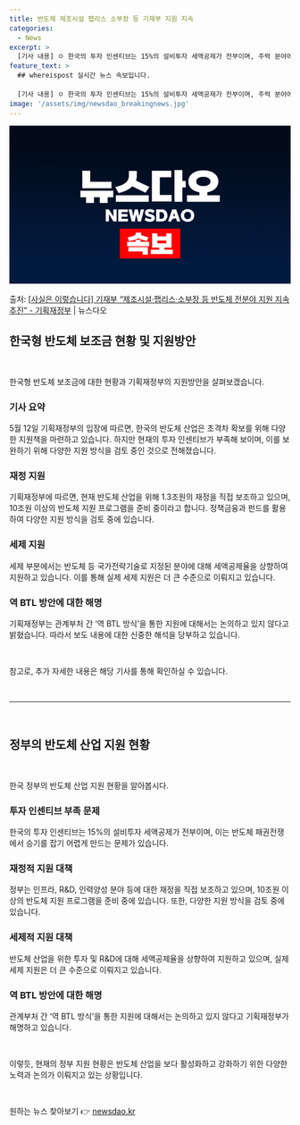 ```yaml
---
title: 반도체 제조시설 팹리스 소부장 등 기재부 지원 지속
categories:
  - News
excerpt: >
  [기사 내용] ㅇ 한국의 투자 인센티브는 15%의 설비투자 세액공제가 전부이며, 주력 분야에 대한 추가 지원…
feature_text: >
  ## whereispost 실시간 뉴스 속보입니다.

  [기사 내용] ㅇ 한국의 투자 인센티브는 15%의 설비투자 세액공제가 전부이며, 주력 분야에 대한 추가 지원…
image: '/assets/img/newsdao_breakingnews.jpg'
---
```


![뉴스다오 속보](/assets/img/newsdao_breakingnews.jpg)

<p>출처: <a href="https://newsdao.kr/3800" rel="dofollow">[사실은 이렇습니다] 기재부 “제조시설·팹리스·소부장 등 반도체 전분야 지원 지속 추진” - 기획재정부</a> | 뉴스다오</p>

<h2 data-ke-size="size26">한국형 반도체 보조금 현황 및 지원방안</h2>
<p data-ke-size="size16">&nbsp;</p>
한국형 반도체 보조금에 대한 현황과 기획재정부의 지원방안을 살펴보겠습니다.

<h3><b>기사 요약</b></h3>
<p data-ke-size="size16">5월 12일 기획재정부의 입장에 따르면, 한국의 반도체 산업은 초격차 확보를 위해 다양한 지원책을 마련하고 있습니다. 하지만 현재의 투자 인센티브가 부족해 보이며, 이를 보완하기 위해 다양한 지원 방식을 검토 중인 것으로 전해졌습니다.</p>

<h3><b>재정 지원</b></h3>
<p data-ke-size="size16">기획재정부에 따르면, 현재 반도체 산업을 위해 1.3조원의 재정을 직접 보조하고 있으며, 10조원 이상의 반도체 지원 프로그램을 준비 중이라고 합니다. 정책금융과 펀드를 활용하여 다양한 지원 방식을 검토 중에 있습니다.</p>

<h3><b>세제 지원</b></h3>
<p data-ke-size="size16">세제 부분에서는 반도체 등 국가전략기술로 지정된 분야에 대해 세액공제율을 상향하여 지원하고 있습니다. 이를 통해 실제 세제 지원은 더 큰 수준으로 이뤄지고 있습니다.</p>

<h3><b>역 BTL 방안에 대한 해명</b></h3>
<p data-ke-size="size16">기획재정부는 관계부처 간 ‘역 BTL 방식’을 통한 지원에 대해서는 논의하고 있지 않다고 밝혔습니다. 따라서 보도 내용에 대한 신중한 해석을 당부하고 있습니다.</p>

<p data-ke-size="size16">&nbsp;</p>
참고로, 추가 자세한 내용은 해당 기사를 통해 확인하실 수 있습니다.

<p data-ke-size="size16">&nbsp;</p>
<hr>
<p data-ke-size="size16">&nbsp;</p>

<h2 data-ke-size="size26">정부의 반도체 산업 지원 현황</h2>
<p data-ke-size="size16">&nbsp;</p>
한국 정부의 반도체 산업 지원 현황을 알아봅시다.

<h3><b>투자 인센티브 부족 문제</b></h3>
<p data-ke-size="size16">한국의 투자 인센티브는 15%의 설비투자 세액공제가 전부이며, 이는 반도체 패권전쟁에서 승기를 잡기 어렵게 만드는 문제가 있습니다.</p>

<h3><b>재정적 지원 대책</b></h3>
<p data-ke-size="size16">정부는 인프라, R&D, 인력양성 분야 등에 대한 재정을 직접 보조하고 있으며, 10조원 이상의 반도체 지원 프로그램을 준비 중에 있습니다. 또한, 다양한 지원 방식을 검토 중에 있습니다.</p>

<h3><b>세제적 지원 대책</b></h3>
<p data-ke-size="size16">반도체 산업을 위한 투자 및 R&D에 대해 세액공제율을 상향하여 지원하고 있으며, 실제 세제 지원은 더 큰 수준으로 이뤄지고 있습니다.</p>

<h3><b>역 BTL 방안에 대한 해명</b></h3>
<p data-ke-size="size16">관계부처 간 ‘역 BTL 방식’을 통한 지원에 대해서는 논의하고 있지 않다고 기획재정부가 해명하고 있습니다.</p>

<p data-ke-size="size16">&nbsp;</p>
이렇듯, 현재의 정부 지원 현황은 반도체 산업을 보다 활성화하고 강화하기 위한 다양한 노력과 논의가 이뤄지고 있는 상황입니다.
<p data-ke-size="size16">&nbsp;</p> 

원하는 뉴스 찾아보기 👉 <a href="https://newsdao.kr" rel="dofollow">newsdao.kr</a>


